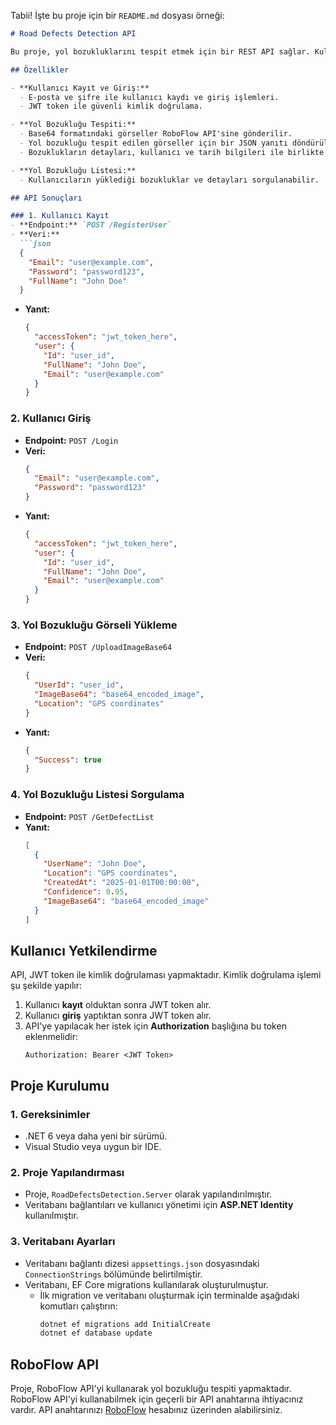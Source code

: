 Tabii! İşte bu proje için bir `README.md` dosyası örneği:

```markdown
# Road Defects Detection API

Bu proje, yol bozukluklarını tespit etmek için bir REST API sağlar. Kullanıcılar, yol bozukluğu görüntülerini base64 formatında yükleyebilir ve bu görüntüler üzerinden RoboFlow kullanarak bozukluk tespiti yapılır. API, kullanıcı kayıt ve giriş işlemleri ile güvenli JWT token doğrulaması sağlar.

## Özellikler

- **Kullanıcı Kayıt ve Giriş:** 
  - E-posta ve şifre ile kullanıcı kaydı ve giriş işlemleri.
  - JWT token ile güvenli kimlik doğrulama.

- **Yol Bozukluğu Tespiti:**
  - Base64 formatındaki görseller RoboFlow API'sine gönderilir.
  - Yol bozukluğu tespit edilen görseller için bir JSON yanıtı döndürülür.
  - Bozuklukların detayları, kullanıcı ve tarih bilgileri ile birlikte veri tabanına kaydedilir.

- **Yol Bozukluğu Listesi:** 
  - Kullanıcıların yüklediği bozukluklar ve detayları sorgulanabilir.

## API Sonuçları

### 1. Kullanıcı Kayıt
- **Endpoint:** `POST /RegisterUser`
- **Veri:** 
  ```json
  {
    "Email": "user@example.com",
    "Password": "password123",
    "FullName": "John Doe"
  }
  ```
- **Yanıt:**
  ```json
  {
    "accessToken": "jwt_token_here",
    "user": {
      "Id": "user_id",
      "FullName": "John Doe",
      "Email": "user@example.com"
    }
  }
  ```

### 2. Kullanıcı Giriş
- **Endpoint:** `POST /Login`
- **Veri:**
  ```json
  {
    "Email": "user@example.com",
    "Password": "password123"
  }
  ```
- **Yanıt:**
  ```json
  {
    "accessToken": "jwt_token_here",
    "user": {
      "Id": "user_id",
      "FullName": "John Doe",
      "Email": "user@example.com"
    }
  }
  ```

### 3. Yol Bozukluğu Görseli Yükleme
- **Endpoint:** `POST /UploadImageBase64`
- **Veri:**
  ```json
  {
    "UserId": "user_id",
    "ImageBase64": "base64_encoded_image",
    "Location": "GPS coordinates"
  }
  ```
- **Yanıt:**
  ```json
  {
    "Success": true
  }
  ```

### 4. Yol Bozukluğu Listesi Sorgulama
- **Endpoint:** `POST /GetDefectList`
- **Yanıt:**
  ```json
  [
    {
      "UserName": "John Doe",
      "Location": "GPS coordinates",
      "CreatedAt": "2025-01-01T00:00:00",
      "Confidence": 0.95,
      "ImageBase64": "base64_encoded_image"
    }
  ]
  ```

## Kullanıcı Yetkilendirme

API, JWT token ile kimlik doğrulaması yapmaktadır. Kimlik doğrulama işlemi şu şekilde yapılır:

1. Kullanıcı **kayıt** olduktan sonra JWT token alır.
2. Kullanıcı **giriş** yaptıktan sonra JWT token alır.
3. API'ye yapılacak her istek için **Authorization** başlığına bu token eklenmelidir:
   ```text
   Authorization: Bearer <JWT Token>
   ```

## Proje Kurulumu

### 1. Gereksinimler
- .NET 6 veya daha yeni bir sürümü.
- Visual Studio veya uygun bir IDE.

### 2. Proje Yapılandırması
- Proje, `RoadDefectsDetection.Server` olarak yapılandırılmıştır.
- Veritabanı bağlantıları ve kullanıcı yönetimi için **ASP.NET Identity** kullanılmıştır.

### 3. Veritabanı Ayarları
- Veritabanı bağlantı dizesi `appsettings.json` dosyasındaki `ConnectionStrings` bölümünde belirtilmiştir.
- Veritabanı, EF Core migrations kullanılarak oluşturulmuştur.
  - İlk migration ve veritabanı oluşturmak için terminalde aşağıdaki komutları çalıştırın:
    ```bash
    dotnet ef migrations add InitialCreate
    dotnet ef database update
    ```

## RoboFlow API

Proje, RoboFlow API'yi kullanarak yol bozukluğu tespiti yapmaktadır. RoboFlow API'yi kullanabilmek için geçerli bir API anahtarına ihtiyacınız vardır. API anahtarınızı [RoboFlow](https://roboflow.com/) hesabınız üzerinden alabilirsiniz.
